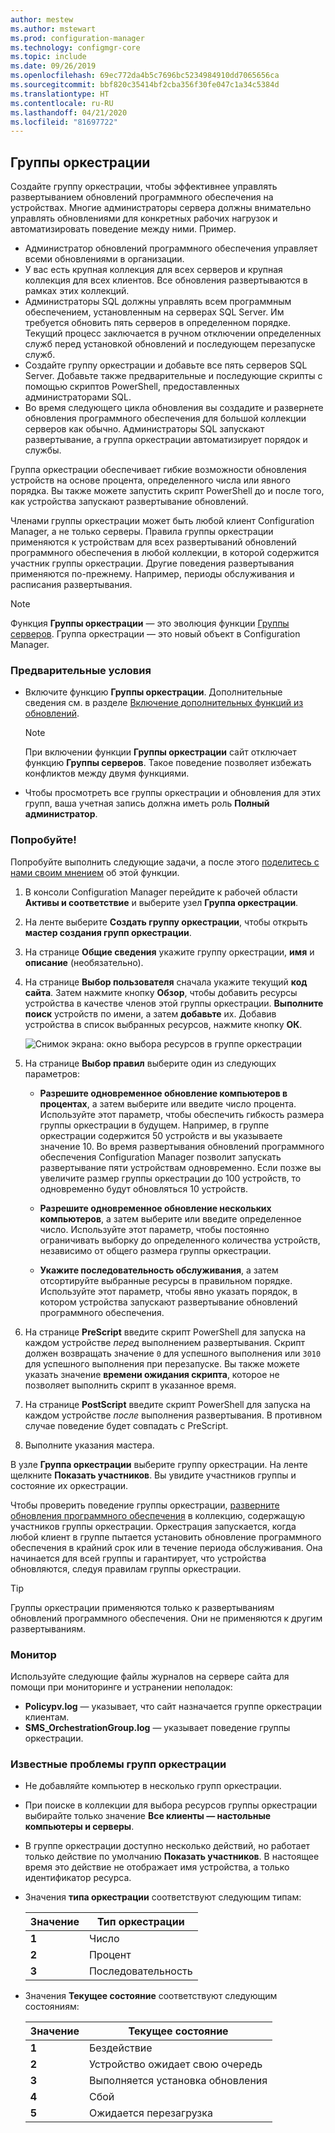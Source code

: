 ```yaml
---
author: mestew
ms.author: mstewart
ms.prod: configuration-manager
ms.technology: configmgr-core
ms.topic: include
ms.date: 09/26/2019
ms.openlocfilehash: 69ec772da4b5c7696bc5234984910dd7065656ca
ms.sourcegitcommit: bbf820c35414bf2cba356f30fe047c1a34c5384d
ms.translationtype: HT
ms.contentlocale: ru-RU
ms.lasthandoff: 04/21/2020
ms.locfileid: "81697722"
---
```

## <a name="orchestration-groups"></a><a name="bkmk_OGs"></a> Группы оркестрации

<!--3098816-->

Создайте группу оркестрации, чтобы эффективнее управлять развертыванием обновлений программного обеспечения на устройствах. Многие администраторы сервера должны внимательно управлять обновлениями для конкретных рабочих нагрузок и автоматизировать поведение между ними. Пример.

- Администратор обновлений программного обеспечения управляет всеми обновлениями в организации.
- У вас есть крупная коллекция для всех серверов и крупная коллекция для всех клиентов. Все обновления развертываются в рамках этих коллекций.
- Администраторы SQL должны управлять всем программным обеспечением, установленным на серверах SQL Server. Им требуется обновить пять серверов в определенном порядке. Текущий процесс заключается в ручном отключении определенных служб перед установкой обновлений и последующем перезапуске служб.
- Создайте группу оркестрации и добавьте все пять серверов SQL Server. Добавьте также предварительные и последующие скрипты с помощью скриптов PowerShell, предоставленных администраторами SQL.
- Во время следующего цикла обновления вы создадите и развернете обновления программного обеспечения для большой коллекции серверов как обычно. Администраторы SQL запускают развертывание, а группа оркестрации автоматизирует порядок и службы.

Группа оркестрации обеспечивает гибкие возможности обновления устройств на основе процента, определенного числа или явного порядка. Вы также можете запустить скрипт PowerShell до и после того, как устройства запускают развертывание обновлений.

Членами группы оркестрации может быть любой клиент Configuration Manager, а не только серверы. Правила группы оркестрации применяются к устройствам для всех развертываний обновлений программного обеспечения в любой коллекции, в которой содержится участник группы оркестрации. Другие поведения развертывания применяются по-прежнему. Например, периоды обслуживания и расписания развертывания.

> [!NOTE]
> Функция **Группы оркестрации** — это эволюция функции [Группы серверов](../../../../../sum/deploy-use/service-a-server-group.md). Группа оркестрации — это новый объект в Configuration Manager.

### <a name="prerequisites"></a>Предварительные условия

- Включите функцию **Группы оркестрации**. Дополнительные сведения см. в разделе [Включение дополнительных функций из обновлений](../../../../servers/manage/install-in-console-updates.md#bkmk_options).

    > [!NOTE]
    > При включении функции **Группы оркестрации** сайт отключает функцию **Группы серверов**. Такое поведение позволяет избежать конфликтов между двумя функциями.

- Чтобы просмотреть все группы оркестрации и обновления для этих групп, ваша учетная запись должна иметь роль **Полный администратор**.

### <a name="try-it-out"></a>Попробуйте!

Попробуйте выполнить следующие задачи, а после этого [поделитесь с нами своим мнением](../../../../understand/find-help.md#product-feedback) об этой функции.

1. В консоли Configuration Manager перейдите к рабочей области **Активы и соответствие** и выберите узел **Группа оркестрации**.

1. На ленте выберите **Создать группу оркестрации**, чтобы открыть **мастер создания групп оркестрации**.

1. На странице **Общие сведения** укажите группу оркестрации, **имя** и **описание** (необязательно).

1. На странице **Выбор пользователя** сначала укажите текущий **код сайта**. Затем нажмите кнопку **Обзор**, чтобы добавить ресурсы устройства в качестве членов этой группы оркестрации. **Выполните поиск** устройств по имени, а затем **добавьте** их. Добавив устройства в список выбранных ресурсов, нажмите кнопку **ОК**.

    ![Снимок экрана: окно выбора ресурсов в группе оркестрации](../../media/3098816-select-resources.png)

1. На странице **Выбор правил** выберите один из следующих параметров:

   - **Разрешите одновременное обновление компьютеров в процентах**, а затем выберите или введите число процента. Используйте этот параметр, чтобы обеспечить гибкость размера группы оркестрации в будущем. Например, в группе оркестрации содержится 50 устройств и вы указываете значение 10. Во время развертывания обновлений программного обеспечения Configuration Manager позволит запускать развертывание пяти устройствам одновременно. Если позже вы увеличите размер группы оркестрации до 100 устройств, то одновременно будут обновляться 10 устройств.

   - **Разрешите одновременное обновление нескольких компьютеров**, а затем выберите или введите определенное число. Используйте этот параметр, чтобы постоянно ограничивать выборку до определенного количества устройств, независимо от общего размера группы оркестрации.

   - **Укажите последовательность обслуживания**, а затем отсортируйте выбранные ресурсы в правильном порядке. Используйте этот параметр, чтобы явно указать порядок, в котором устройства запускают развертывание обновлений программного обеспечения.

1. На странице **PreScript** введите скрипт PowerShell для запуска на каждом устройстве *перед* выполнением развертывания. Скрипт должен возвращать значение `0` для успешного выполнения или `3010` для успешного выполнения при перезапуске. Вы также можете указать значение **времени ожидания скрипта**, которое не позволяет выполнить скрипт в указанное время.

1. На странице **PostScript** введите скрипт PowerShell для запуска на каждом устройстве *после* выполнения развертывания. В противном случае поведение будет совпадать с PreScript.

1. Выполните указания мастера.

В узле **Группа оркестрации** выберите группу оркестрации. На ленте щелкните **Показать участников**. Вы увидите участников группы и состояние их оркестрации.

Чтобы проверить поведение группы оркестрации, [разверните обновления программного обеспечения](../../../../../sum/deploy-use/deploy-software-updates.md) в коллекцию, содержащую участников группы оркестрации. Оркестрация запускается, когда любой клиент в группе пытается установить обновление программного обеспечения в крайний срок или в течение периода обслуживания. Она начинается для всей группы и гарантирует, что устройства обновляются, следуя правилам группы оркестрации.

> [!TIP]
> Группы оркестрации применяются только к развертываниям обновлений программного обеспечения. Они не применяются к другим развертываниям.

### <a name="monitor"></a>Монитор

Используйте следующие файлы журналов на сервере сайта для помощи при мониторинге и устранении неполадок:

- **Policypv.log** — указывает, что сайт назначается группе оркестрации клиентам.
- **SMS_OrchestrationGroup.log** — указывает поведение группы оркестрации.

### <a name="orchestration-group-known-issues"></a>Известные проблемы групп оркестрации

- Не добавляйте компьютер в несколько групп оркестрации.

- При поиске в коллекции для выбора ресурсов группы оркестрации выбирайте только значение **Все клиенты — настольные компьютеры и серверы**.

- В группе оркестрации доступно несколько действий, но работает только действие по умолчанию **Показать участников**. В настоящее время это действие не отображает имя устройства, а только идентификатор ресурса.

- Значения **типа оркестрации** соответствуют следующим типам:

    | Значение | Тип оркестрации |
    |-------|---------|
    |**1**|Число|
    |**2**|Процент|
    |**3**|Последовательность|

- Значения **Текущее состояние** соответствуют следующим состояниям:

    | Значение | Текущее состояние |
    |-------|---------|
    |**1**|Бездействие|
    |**2**|Устройство ожидает свою очередь|
    |**3**|Выполняется установка обновления|
    |**4**|Сбой|
    |**5**|Ожидается перезагрузка|
